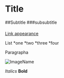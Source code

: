 # Title
##Subtitle
###subsubtitle
####

[Link appearance](https://:www.umn.edu)

List
*one
*two
*three
*four

Paragrapha

![ImageName](Image/classroom.jpg) 

*Italics*
**Bold**
